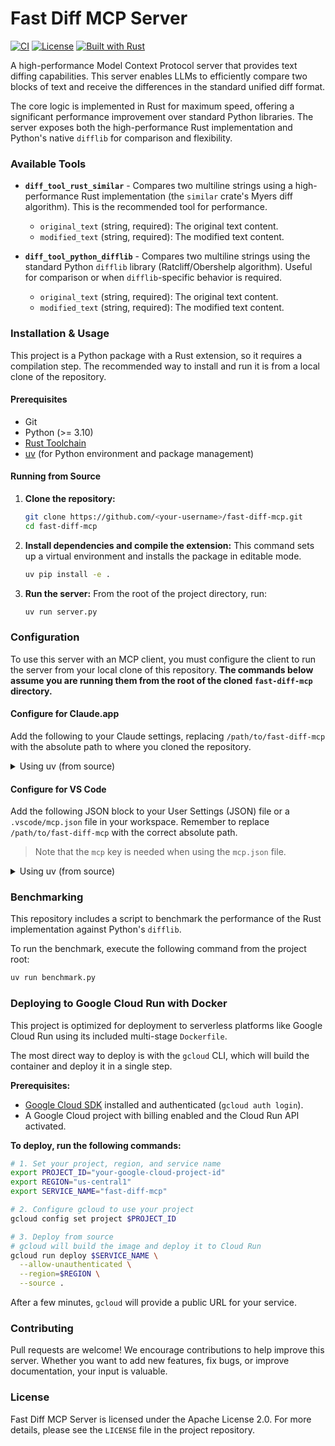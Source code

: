# Fast Diff MCP Server

[![CI](https://github.com/kweinmeister/fast-diff-mcp/actions/workflows/CI.yml/badge.svg)](https://github.com/kweinmeister/fast-diff-mcp/actions/workflows/CI.yml)
[![License](https://img.shields.io/badge/License-Apache_2.0-blue.svg)](https://opensource.org/licenses/Apache-2.0)
[![Built with Rust](https://img.shields.io/badge/built%20with-Rust-orange.svg)](https://www.rust-lang.org/)

A high-performance Model Context Protocol server that provides text diffing capabilities. This server enables LLMs to efficiently compare two blocks of text and receive the differences in the standard unified diff format.

The core logic is implemented in Rust for maximum speed, offering a significant performance improvement over standard Python libraries. The server exposes both the high-performance Rust implementation and Python's native `difflib` for comparison and flexibility.

### Available Tools

-   **`diff_tool_rust_similar`** - Compares two multiline strings using a high-performance Rust implementation (the `similar` crate's Myers diff algorithm). This is the recommended tool for performance.
    -   `original_text` (string, required): The original text content.
    -   `modified_text` (string, required): The modified text content.

-   **`diff_tool_python_difflib`** - Compares two multiline strings using the standard Python `difflib` library (Ratcliff/Obershelp algorithm). Useful for comparison or when `difflib`-specific behavior is required.
    -   `original_text` (string, required): The original text content.
    -   `modified_text` (string, required): The modified text content.

### Installation & Usage

This project is a Python package with a Rust extension, so it requires a compilation step. The recommended way to install and run it is from a local clone of the repository.

#### Prerequisites

-   Git
-   Python (>= 3.10)
-   [Rust Toolchain](https://www.rust-lang.org/tools/install)
-   [uv](https://github.com/astral-sh/uv) (for Python environment and package management)

#### Running from Source

1.  **Clone the repository:**
    ```bash
    git clone https://github.com/<your-username>/fast-diff-mcp.git
    cd fast-diff-mcp
    ```

2.  **Install dependencies and compile the extension:**
    This command sets up a virtual environment and installs the package in editable mode.
    ```bash
    uv pip install -e .
    ```

3.  **Run the server:**
    From the root of the project directory, run:
    ```bash
    uv run server.py
    ```

### Configuration

To use this server with an MCP client, you must configure the client to run the server from your local clone of this repository. **The commands below assume you are running them from the root of the cloned `fast-diff-mcp` directory.**

#### Configure for Claude.app

Add the following to your Claude settings, replacing `/path/to/fast-diff-mcp` with the absolute path to where you cloned the repository.

<details>
<summary>Using uv (from source)</summary>

```json
{
  "mcpServers": {
    "diff": {
      "command": "uv",
      "args": ["run", "server.py"],
      "options": {
        "cwd": "/path/to/fast-diff-mcp"
      }
    }
  }
}
```
</details>


#### Configure for VS Code

Add the following JSON block to your User Settings (JSON) file or a `.vscode/mcp.json` file in your workspace. Remember to replace `/path/to/fast-diff-mcp` with the correct absolute path.

> Note that the `mcp` key is needed when using the `mcp.json` file.

<details>
<summary>Using uv (from source)</summary>

```json
{
  "mcp": {
    "servers": {
      "diff": {
        "command": "uv",
        "args": ["run", "server.py"],
        "options": {
          "cwd": "/path/to/fast-diff-mcp"
        }
      }
    }
  }
}
```
</details>


### Benchmarking

This repository includes a script to benchmark the performance of the Rust implementation against Python's `difflib`.

To run the benchmark, execute the following command from the project root:
```bash
uv run benchmark.py
```

### Deploying to Google Cloud Run with Docker

This project is optimized for deployment to serverless platforms like Google Cloud Run using its included multi-stage `Dockerfile`.

The most direct way to deploy is with the `gcloud` CLI, which will build the container and deploy it in a single step.

**Prerequisites:**
-   [Google Cloud SDK](https://cloud.google.com/sdk/docs/install) installed and authenticated (`gcloud auth login`).
-   A Google Cloud project with billing enabled and the Cloud Run API activated.

**To deploy, run the following commands:**
```bash
# 1. Set your project, region, and service name
export PROJECT_ID="your-google-cloud-project-id"
export REGION="us-central1"
export SERVICE_NAME="fast-diff-mcp"

# 2. Configure gcloud to use your project
gcloud config set project $PROJECT_ID

# 3. Deploy from source
# gcloud will build the image and deploy it to Cloud Run
gcloud run deploy $SERVICE_NAME \
  --allow-unauthenticated \
  --region=$REGION \
  --source .
```
After a few minutes, `gcloud` will provide a public URL for your service.

### Contributing

Pull requests are welcome! We encourage contributions to help improve this server. Whether you want to add new features, fix bugs, or improve documentation, your input is valuable.

### License

Fast Diff MCP Server is licensed under the Apache License 2.0. For more details, please see the `LICENSE` file in the project repository.